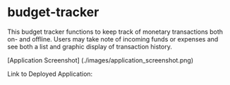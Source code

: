 # budget-tracker

This budget tracker functions to keep track of monetary transactions both on- and offline.  Users may take note of incoming funds or expenses and see both a list and graphic display of transaction history.

[Application Screenshot] (./images/application_screenshot.png)

Link to Deployed Application: